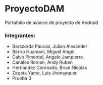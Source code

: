 # ProyectoDAM
Portafolio de avance de proyecto de Android
<h3>Integrantes:</h3>
<ul>
  <li>Barazorda Paucas, Julian Alexander</li>
<li>Berrio Huamani, Miguel Angel</li>
<li>Calvo Pimentel, Angelo Jampierre</li>
<li>Canales Roman, Andy Ruben</li>
<li>Hernandez Coronado, Brian Nicolas</li>
<li>Zapata Yamo, Luis Jhonayquer</li>
<li>Prueba 3</li>
</ul>
